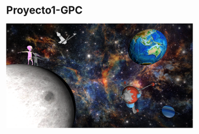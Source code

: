 # Proyecto1-GPC
![Image text](https://github.com/carrillo21108/Proyecto1-GPC/blob/main/resultado.png)
